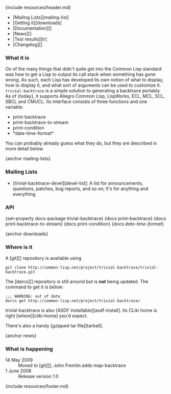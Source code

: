 {include resources/header.md}

<div class="contents">
<div class="system-links">

  * [Mailing Lists][mailing-list]
  * [Getting it][downloads]
  * [Documentation][]
  * [News][]
  * [Test results][tr]
  * [Changelog][]

</div>
<div class="system-description">

### What it is

On of the many things that didn't quite get into the Common
Lisp standard was how to get a Lisp to output its call stack
when something has gone wrong. As such, each Lisp has
developed its own notion of what to display, how to display
it, and what sort of arguments can be used to customize it.
`trivial-backtrace` is a simple solution to generating a
backtrace portably. As of {today}, it supports Allegro Common
Lisp, LispWorks, ECL, MCL, SCL, SBCL and CMUCL. Its
interface consists of three functions and one variable:

 * print-backtrace
 * print-backtrace-to-stream
 * print-condition
 * \*date-time-format\*

You can probably already guess what they do, but they are
described in more detail below.

{anchor mailing-lists}

### Mailing Lists

  * [trivial-backtrace-devel][devel-list]: A list for
    announcements, questions, patches, bug reports, and so
    on; It's for anything and everything

### API

{set-property docs-package trivial-backtrace}
{docs print-backtrace}
{docs print-backtrace-to-stream}
{docs print-condition}
{docs *date-time-format*}

{anchor downloads}

### Where is it

A [git][] repository is available using

    git clone http://common-lisp.net/project/trivial-backtrace/trivial-backtrace.git
    
The [darcs][] repository is still around but is **not** being updated.
The command to get it is below:

    ;;; WARNING: out of date
    darcs get http://common-lisp.net/project/trivial-backtrace/

trivial-backtrace is also [ASDF installable][asdf-install].
Its CLiki home is right [where][cliki-home] you'd expect.

There's also a handy [gzipped tar file][tarball].

{anchor news}

### What is happening

<dl>
  <dt>14 May 2009</dt>
  <dd>Moved to [git][]; John Fremlin adds map-backtrace
      </dd>

<dt>1 June 2008</dt>
<dd>Release version 1.0
    </dd>
    </dl>
</div>
</div>

{include resources/footer.md}

